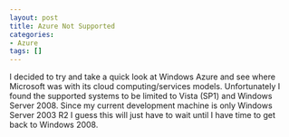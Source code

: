 ```yaml
---
layout: post
title: Azure Not Supported
categories:
- Azure
tags: []
---
```

I decided to try and take a quick look at Windows Azure and see where Microsoft was with its cloud computing/services models. Unfortunately I found the supported systems to be limited to Vista (SP1) and Windows Server 2008. Since my current development machine is only Windows Server 2003 R2 I guess this will just have to wait until I have time to get back to Windows 2008.

